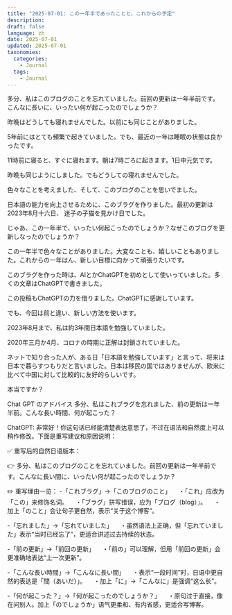 ```yaml
---
title: "2025-07-01: この一年半であったことと、これからの予定"
description: 
draft: false
language: zh
date: 2025-07-01
updated: 2025-07-01
taxonomies:
  categories:
    - Journal
  tags:
    - Journal
---
```


多分、私はこのブログのことを忘れていました。前回の更新は一年半前です。
こんなに長いに、いったい何が起こったのでしょうか？

昨晩はどうしても寝れませんでした。以前にも同じことがありました。

5年前にはとても頻繁で起きていました。でも、最近の一年は睡眠の状態は良かったです。


<!-- more -->

11時前に寝ると、すぐに寝れます。朝は7時ごろに起きます。1日中元気です。

昨晩も同じようにしました。でもどうしての寝れませんでした。

色々なことを考えました、そして、このブログのことを思いでました。

日本語の能力を向上させるために、このブラグを作りました。最初の更新は2023年8月十六日、 迷子の子猫を見かけ日でした。

じゃあ、この一年半で、いったい何起こったのでしょうか？なぜこのブログを更新しなったのでしょうか？

この一年半で色々なことがありました。大変なことも、嬉しいこともありました。これからの一年はん、新しい目標に向かって頑張りたいです。

このブラグを作った時は、AIとかChatGPTを初めとして使いっていました。多くの文章はChatGPTで書きました。

この投稿もChatGPTの力を借りました。ChatGPTに感謝しています。

でも、今回は前と違い、新しい方法を使います。

2023年8月まで、私は約3年間日本語を勉強していました。

2020年三月か4月、コロナの時期に正解は封鎖されていました。

ネットで知り合った人が、ある日「日本語を勉強しています」と言って、将来は日本で暮らすつもりだと言いました。日本は移民の国ではありませんが、欧米に比べて中国に対して比較的に友好的らしいです。

本当ですか？




Chat GPT のアドバイス
多分、私はこれブラグを忘れました、前の更新は一年半前。こんな長い時間、何が起こった？


ChatGPT:
非常好！你这句话已经能清楚表达意思了，不过在语法和自然度上可以稍作修改。下面是重写建议和原因说明：

✅ 重写后的自然日语版本：

👉 多分、私はこのブログのことを忘れていました。前回の更新は一年半前です。こんなに長い間に、いったい何が起こったのでしょうか？

✏️ 重写理由一览：
-「これブラグ」→「このブログのこと」
 ・「これ」应改为「この」来修饰名词。
 ・「ブラグ」拼写错误，应为「ブログ（blog）」。
 ・加上「のこと」会让句子更自然，表示“关于这个博客”。

-「忘れました」→「忘れていました」
 ・虽然语法上正确，但「忘れていました」表示“当时已经忘了”，更适合讲述过去持续的状态。

-「前の更新」→「前回の更新」
 ・「前の」可以理解，但用「前回の更新」会更准确地表达“上一次更新”。

-「こんな長い時間」→「こんなに長い間」
 ・表示“一段时间”时，日语中更自然的表达是「間（あいだ）」。
 ・加上「に」→「こんなに」是强调“这么长”。

-「何が起こった？」→「何が起こったのでしょうか？」
 ・原句过于直接，像在问别人。加上「のでしょうか」语气更柔和、有内省感，更适合写博客。
